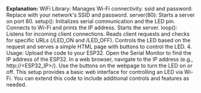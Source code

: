 **Explanation:**
WiFi Library: Manages Wi-Fi connectivity.
ssid and password: Replace with your network's SSID and password.
server(80): Starts a server on port 80.
setup():
Initializes serial communication and the LED pin.
Connects to Wi-Fi and prints the IP address.
Starts the server.
loop():
Listens for incoming client connections.
Reads client requests and checks for specific URLs (/LED_ON and /LED_OFF).
Controls the LED based on the request and serves a simple HTML page with buttons to control the LED.
4. Usage:
Upload the code to your ESP32.
Open the Serial Monitor to find the IP address of the ESP32.
In a web browser, navigate to the IP address (e.g., http://<ESP32_IP>/).
Use the buttons on the webpage to turn the LED on or off.
This setup provides a basic web interface for controlling an LED via Wi-Fi. You can extend this code to include additional controls and features as needed.
